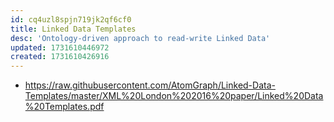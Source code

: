 ```yaml
---
id: cq4uzl8spjn719jk2qf6cf0
title: Linked Data Templates
desc: 'Ontology-driven approach to read-write Linked Data'
updated: 1731610446972
created: 1731610426916
---
```


- https://raw.githubusercontent.com/AtomGraph/Linked-Data-Templates/master/XML%20London%202016%20paper/Linked%20Data%20Templates.pdf